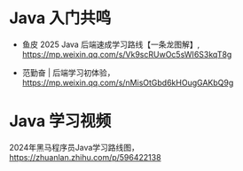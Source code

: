 # Java 入门共鸣

* 鱼皮 2025 Java 后端速成学习路线【一条龙图解】, <https://mp.weixin.qq.com/s/Vk9scRUwOc5sWI6S3kqT8g>

* 范勤奋 | 后端学习初体验，<https://mp.weixin.qq.com/s/nMisOtGbd6kHOugGAKbQ9g>

# Java 学习视频

2024年黑马程序员Java学习路线图，<https://zhuanlan.zhihu.com/p/596422138>


